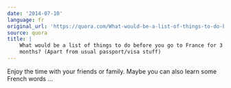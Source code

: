 ```yaml
---
date: '2014-07-10'
language: fr
original_url: 'https://quora.com/What-would-be-a-list-of-things-to-do-before-you-go-to-France-for-3-months-Apart-from-usual-passport-visa-stuff/answer/Clément-Renaud'
source: quora
title: |
    What would be a list of things to do before you go to France for 3
    months? (Apart from usual passport/visa stuff)
---
```


Enjoy the time with your friends or family. Maybe you can also learn
some French words ...
